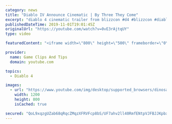 ```yaml
---
category: news
title: "Diablo IV Announce Cinematic | By Three They Come"
excerpt: "diablo 4 cinematic trailer from blizzcon #d4 #blizzcon #diablo."
publishedDateTime: 2019-11-01T19:01:45Z
originalUrl: "https://youtube.com/watch?v=0vE3rAjtqUY"
type: video

featuredContent: "<iframe width=\"800\" height=\"500\" frameborder=\"0\" src=\"https://www.youtube.com/embed/0vE3rAjtqUY\" allow=\"accelerometer; autoplay; encrypted-media; gyroscope; picture-in-picture\" allowfullscreen></iframe>"

provider:
  name: Game Clips And Tips
  domain: youtube.com

topics:
  - Diablo 4

images:
  - url: "https://www.youtube.com/img/desktop/supported_browsers/dinosaur.png"
    width: 1200
    height: 800
    isCached: true

secured: "QoL9xqzgUZab68qRqcZMqzXFRVFcp8bS/UF7ahv2ll40RmfENtpVJFBJJKpbxAogHtK4miilt0jXMjg/s0jJ2eAZCHbMpxfUzzs9rJMzaEMb3QDl/1NixigaNWWqTMSS1II1Q8+pf1fz6zR9Z/+Ok8rlfjRGiZPXmIdmW3Bkv8Wf0QY8lf2tB2VcxGP99HOg7octx925saoqbx6Oh4QN4IPC+WN+wZ88p4XChV7lKURvLOBnMXBgMEnPJJOHx6gpDCmjHLcOFYu/3rMgb8qxb5qw+DqEED2L8GHaMrVeOxN3XKAAeXUU5P3mJfI6ugWA93oPbPgz94SWqiWvHvvRif9SiaEQlRzzRW0++vNJgVOPD4EYTDlV7q5zhsjom8ZDKQsWmmQNXTkgvS70YrATzA==;60jiSQD+08JJ1fWmFAoOLQ=="
---
```


